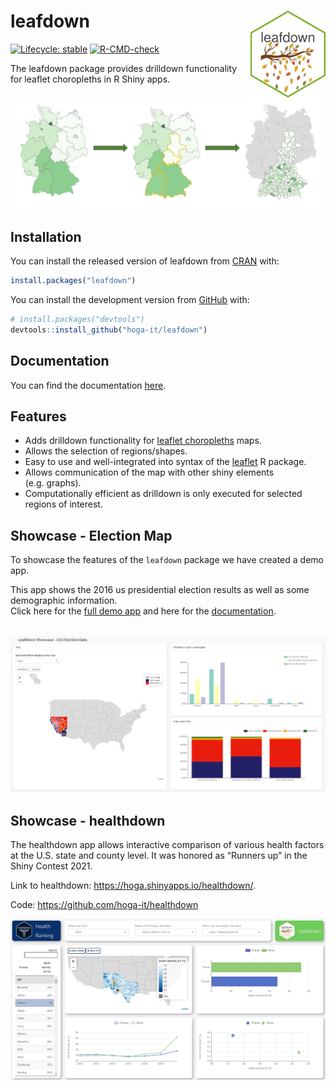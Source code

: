 
<!-- README.md is generated from README.Rmd. Please edit that file -->

# leafdown <a><img id="leafdown-hex" src='man/figures/hex-leafdown.png' align="right" height="139px" /></a>

<!-- badges: start -->

[![Lifecycle:
stable](https://img.shields.io/badge/lifecycle-stable-brightgreen.svg)](https://lifecycle.r-lib.org/articles/stages.html#stable)
[![R-CMD-check](https://github.com/hoga-it/leafdown/workflows/R-CMD-check/badge.svg)](https://github.com/hoga-it/leafdown/actions)
<!-- badges: end -->

The leafdown package provides drilldown functionality for leaflet
choropleths in R Shiny apps.

<img src='man/figures/select_drilldown.PNG'/>

## Installation

You can install the released version of leafdown from
[CRAN](https://CRAN.R-project.org) with:

``` r
install.packages("leafdown")
```

You can install the development version from
[GitHub](https://github.com/) with:

``` r
# install.packages("devtools")
devtools::install_github("hoga-it/leafdown")
```

## Documentation

You can find the documentation
[here](https://hoga-it.github.io/leafdown/index.html).

## Features

-   Adds drilldown functionality for [leaflet
    choropleths](https://rstudio.github.io/leaflet/choropleths.html)
    maps.
-   Allows the selection of regions/shapes.
-   Easy to use and well-integrated into syntax of the
    [leaflet](https://rstudio.github.io/leaflet/) R package.
-   Allows communication of the map with other shiny elements
    (e.g. graphs).
-   Computationally efficient as drilldown is only executed for selected
    regions of interest.

## Showcase - Election Map

To showcase the features of the `leafdown` package we have created a
demo app. <br>

This app shows the 2016 us presidential election results as well as some
demographic information.<br> Click here for the [full demo
app](https://pega.shinyapps.io/election16/) and here for the
[documentation](https://hoga-it.github.io/leafdown/articles/Showcase_electionapp.html).
<br> <br>

<img src='man/figures/app_election_map.png'/>

## Showcase - healthdown

The healthdown app allows interactive comparison of various health
factors at the U.S. state and county level. It was honored as “Runners
up” in the Shiny Contest 2021.

Link to healthdown: <https://hoga.shinyapps.io/healthdown/>.

Code: <https://github.com/hoga-it/healthdown>

<img src='man/figures/healthdown_app.jpg'/>
